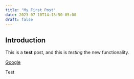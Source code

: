 ```yaml
---
title: "My First Post"
date: 2023-07-10T14:13:50-05:00
draft: false
---
```


## Introduction

This is a **test** post, and this is *testing* the new functionality.

[Google](https://google.com)

Test